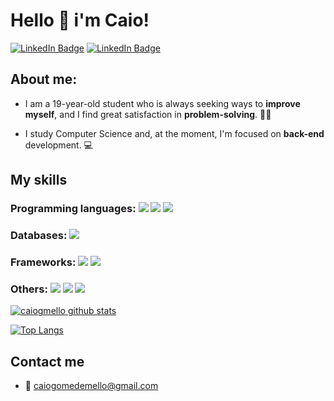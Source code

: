 # Hello 🤝 i'm Caio!

[![LinkedIn Badge](https://img.shields.io/badge/LinkedIn-0077B5?style=for-the-badge&logo=linkedin&logoColor=white&link=https://www.linkedin.com/in/caiogmello)](https://www.linkedin.com/in/caiogmello/)
[![LinkedIn Badge](https://img.shields.io/badge/Instagram-E4405F?style=for-the-badge&logo=instagram&logoColor=white&link=https://instagram.com/caiomellog)](https://instagram.com/caiomellog)

## About me:
 
- I am a 19-year-old student who is always seeking ways to **improve myself**, and I find great satisfaction in **problem-solving**. 💪🏻

- I study Computer Science and, at the moment, I'm focused on **back-end** development. 💻

## My skills

### Programming languages: <img src="https://img.shields.io/badge/Java-B22222?style=for-the-badge&logo=openjdk&logoColor=white" /> <img src="https://img.shields.io/badge/Python-FFD43B?style=for-the-badge&logo=python&logoColor=blue" /> <img src="https://img.shields.io/badge/C%2B%2B-00599C?style=for-the-badge&logo=c%2B%2B&logoColor=white" />

### Databases: <img src="https://img.shields.io/badge/PostgreSQL-316192?style=for-the-badge&logo=postgresql&logoColor=white"/>

### Frameworks: <img src="https://img.shields.io/badge/Spring_Boot-F2F4F9?style=for-the-badge&logo=spring-boot"/> <img src="https://img.shields.io/badge/Spring-6DB33F?style=for-the-badge&logo=spring&logoColor=white"/>

### Others: <img src="https://img.shields.io/badge/HTML5-E34F26?style=for-the-badge&logo=html5&logoColor=white" /> <img src="https://img.shields.io/badge/GIT-E44C30?style=for-the-badge&logo=git&logoColor=white" /> <img src="https://img.shields.io/badge/postman-fa5f05?style=for-the-badge&logo=postman&logoColor=white" /> 


[![caiogmello github stats](https://github-readme-stats.vercel.app/api?username=caiogmello&show_icons=true&title_color=fff&icon_color=7159c1&text_color=f8f8f2&bg_color=171c24&count_private=true)](https://github.com/caiogmello)

[![Top Langs](https://github-readme-stats.vercel.app/api/top-langs/?username=caiogmello&layout=compact&title_color=fff&text_color=f8f8f2&bg_color=171c24)](https://github.com/caiogmello)

## Contact me 
- 📧 caiogomedemello@gmail.com
